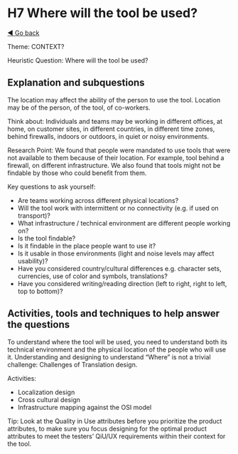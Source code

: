 # H7 Where will the tool be used?
[◄ Go back](README.md)

Theme: CONTEXT?

Heuristic Question: Where will the tool be used?

## Explanation and subquestions

The location may affect the ability of the person to use the tool. Location may be of the person, of the tool, of co-workers.

Think about: Individuals and teams may be working in different offices, at home, on customer sites, in different countries, in different time zones, behind firewalls, indoors or outdoors, in quiet or noisy environments.

Research Point: We found that people were mandated to use tools that were not available to them because of their location. For example, tool behind a firewall, on different infrastructure. We also found that tools might not be findable by those who could benefit from them.

Key questions to ask yourself:
- Are teams working across different physical locations?
- Will the tool work with intermittent or no connectivity (e.g. if used on transport)?
- What infrastructure / technical environment are different people working on?
- Is the tool findable?
- Is it findable in the place people want to use it?
- Is it usable in those environments (light and noise levels may affect usability)?
- Have you considered country/cultural differences e.g. character sets, currencies, use of color and symbols, translations?
- Have you considered writing/reading direction (left to right, right to left, top to bottom)?

## Activities, tools and techniques to help answer the questions
To understand where the tool will be used, you need to understand both its technical environment and the physical location of the people who will use it. Understanding and designing to understand “Where” is not a trivial challenge: Challenges of Translation design. 


Activities:
- Localization design
- Cross cultural design
- Infrastructure mapping against the OSI model


Tip: Look at the Quality in Use attributes before you prioritize the product attributes, to make sure you focus designing for the optimal product attributes to meet the testers’ QiU/UX requirements within their context for the tool.
